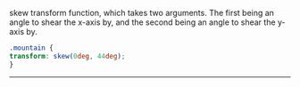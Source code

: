 

skew transform function, which takes two arguments. The first being an angle to shear the x-axis by, and the second being an angle to shear the y-axis by.
```css
.mountain {
transform: skew(0deg, 44deg);
}
``` 
***